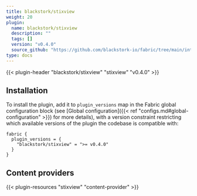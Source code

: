```yaml
---
title: blackstork/stixview
weight: 20
plugin:
  name: blackstork/stixview
  description: ""
  tags: []
  version: "v0.4.0"
  source_github: "https://github.com/blackstork-io/fabric/tree/main/internal/stixview/"
type: docs
---
```


{{< plugin-header "blackstork/stixview" "stixview" "v0.4.0" >}}

## Installation

To install the plugin, add it to `plugin_versions` map in the Fabric global configuration block (see [Global configuration]({{< ref "configs.md#global-configuration" >}}) for more details), with a version constraint restricting which available versions of the plugin the codebase is compatible with:

```hcl
fabric {
  plugin_versions = {
    "blackstork/stixview" = ">= v0.4.0"
  }
}
```



## Content providers

{{< plugin-resources "stixview" "content-provider" >}}